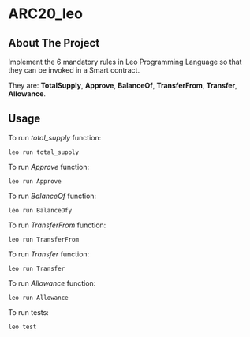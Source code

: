 # ARC20_leo

##  About The Project
Implement the 6 mandatory rules in Leo Programming Language so that they can be invoked in a Smart contract.

They are: **TotalSupply**, **Approve**, **BalanceOf**, **TransferFrom**, **Transfer**, **Allowance**.

## Usage

To run *total_supply* function:

`leo run total_supply`

To run *Approve* function:

`leo run Approve`

To run *BalanceOf* function:

`leo run BalanceOfy`

To run *TransferFrom* function:

`leo run TransferFrom`

To run *Transfer* function:

`leo run Transfer`

To run *Allowance* function:

`leo run Allowance`

To run tests:

`leo test`
